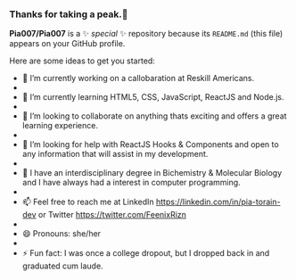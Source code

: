### Thanks for taking a peak.👋


**Pia007/Pia007** is a ✨ _special_ ✨ repository because its `README.md` (this file) appears on your GitHub profile.

Here are some ideas to get you started:

- 🔭 I’m currently working on a callobaration at Reskill Americans.
- 
- 🌱 I’m currently learning HTML5, CSS, JavaScript, ReactJS and  Node.js.
- 
- 👯 I’m looking to collaborate on anything thats exciting and offers a great learning experience.
- 
- 🤔 I’m looking for help with ReactJS Hooks & Components and open to any information that will assist in my development.
- 
- 💬 I have an interdisciplinary degree in Bichemistry & Molecular Biology and I have always had a interest in computer programming. 
- 
- 📫 Feel free to reach me at  LinkedIn https://linkedin.com/in/pia-torain-dev or Twitter https://twitter.com/FeenixRizn
- 
- 😄 Pronouns: she/her
- 
- ⚡ Fun fact: I was once a college dropout, but I dropped back in and graduated cum laude.


